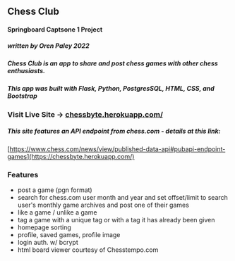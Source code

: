 
## Chess Club 
#### Springboard Captsone 1 Project
##### written by Oren Paley 2022

##### Chess Club is an app to share and post chess games with other chess enthusiasts. 

##### This app was built with Flask, Python, PostgresSQL, HTML, CSS, and Bootstrap

### Visit Live Site -> [chessbyte.herokuapp.com/](https://chessbyte.herokuapp.com/)

##### This site features an API endpoint from chess.com - details at this link:

[https://www.chess.com/news/view/published-data-api#pubapi-endpoint-games](https://chessbyte.herokuapp.com/)

### Features

- post a game (pgn format)
- search for chess.com user month and year and set offset/limit to search user's monthly game archives and post one of their games
- like a game / unlike a game 
- tag a game with a unique tag or with a tag it has already been given
- homepage sorting
- profile, saved games, profile image
- login auth. w/ bcrypt
- html board viewer courtesy of Chesstempo.com